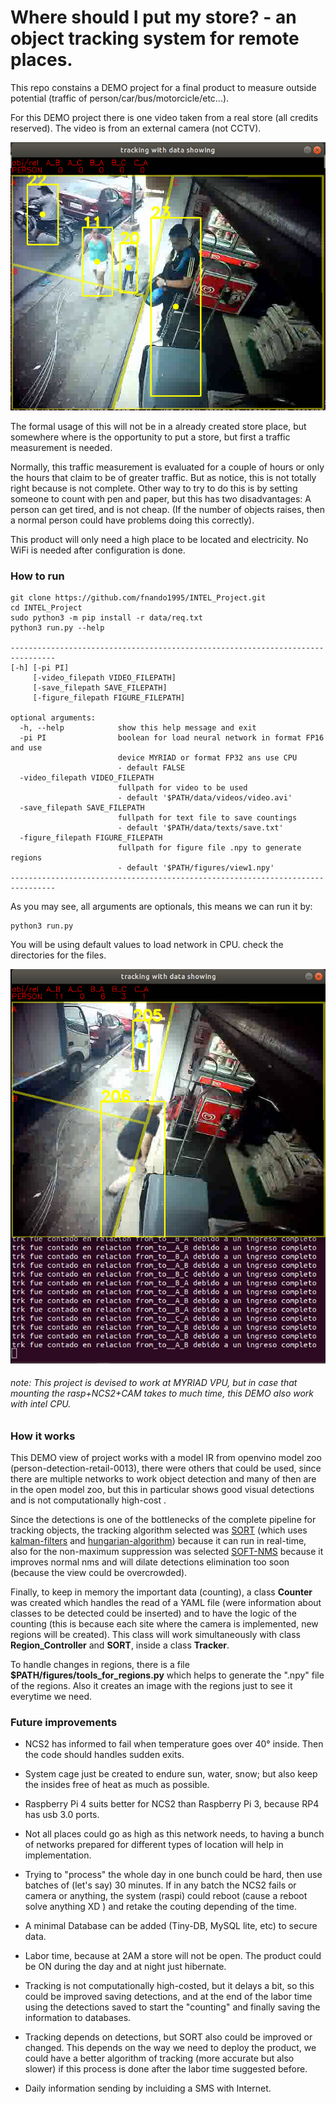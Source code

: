 # Where should I put my store? - an object tracking system for remote places.


This repo constains a DEMO project for a final product to measure outside potential (traffic 
of person/car/bus/motorcicle/etc...).

For this DEMO project there is one video taken from a real store (all credits reserved). The 
video is from an external camera (not CCTV). 

![alt text](data/images/img4.png "system")

The formal usage of this will not be in a already created store place, but somewhere where
is the opportunity to put a store, but first a traffic measurement is needed.

Normally, this traffic measurement is evaluated for a couple of hours or only the hours that
claim to be of greater traffic. But as notice, this is not totally right because is not complete.
Other way to try to do this is by setting someone to count with pen and paper, but this has two 
disadvantages: A person can get tired, and is not cheap. (If the number of objects raises, then 
a normal person could have problems doing this correctly).

This product will only need a high place to be located and electricity. No WiFi is needed after 
configuration is done. 



### How to run

~~~
git clone https://github.com/fnando1995/INTEL_Project.git
cd INTEL_Project
sudo python3 -m pip install -r data/req.txt
python3 run.py --help

--------------------------------------------------------------------------------
[-h] [-pi PI]
     [-video_filepath VIDEO_FILEPATH]
     [-save_filepath SAVE_FILEPATH]
     [-figure_filepath FIGURE_FILEPATH]

optional arguments:
  -h, --help            show this help message and exit
  -pi PI                boolean for load neural network in format FP16 and use
                        device MYRIAD or format FP32 ans use CPU
                        - default FALSE
  -video_filepath VIDEO_FILEPATH
                        fullpath for video to be used 
                        - default '$PATH/data/videos/video.avi'
  -save_filepath SAVE_FILEPATH
                        fullpath for text file to save countings    
                        - default '$PATH/data/texts/save.txt'
  -figure_filepath FIGURE_FILEPATH
                        fullpath for figure file .npy to generate regions 
                        - default '$PATH/figures/view1.npy'
--------------------------------------------------------------------------------
~~~

As you may see, all arguments are optionals, this means we can run it by:

~~~
python3 run.py
~~~

You will be using default values to load network in CPU. check the directories for the files.

![alt text](data/images/img3.png "system")




###### note: This project is devised to work at MYRIAD VPU, but in case that mounting the rasp+NCS2+CAM takes to much time, this DEMO also work with intel CPU.


### How it works

This DEMO view of project works with a model IR from openvino model zoo 
(person-detection-retail-0013), there were others that could be used, since 
there are multiple networks to work object detection and many of then are in 
the open model zoo, but this in particular shows good visual detections and 
is not computationally high-cost .

Since the detections is one of the bottlenecks of the complete pipeline for tracking objects,
the tracking algorithm selected was [SORT](https://arxiv.org/pdf/1602.00763.pdf) (which uses
[kalman-filters](http://web.mit.edu/kirtley/kirtley/binlustuff/literature/control/Kalman%20filter.pdf) 
and [hungarian-algorithm](http://www.or.deis.unibo.it/staff_pages/martello/TechReportEgervary.pdf)) 
because it can run in real-time, also for the non-maximum suppression was selected 
[SOFT-NMS](https://arxiv.org/pdf/1704.04503.pdf) because it improves normal nms and will
dilate detections elimination too soon (because the view could be overcrowded).

Finally, to keep in memory the important data (counting), a class **Counter** was created which
handles the read of a YAML file (were information about classes to be detected could be inserted)
and to have the logic of the counting (this is because each site where the camera is implemented,
new regions will be created). This class will work simultaneously with class **Region_Controller** 
and **SORT**, inside a class **Tracker**.

To handle changes in regions, there is a file **$PATH/figures/tools_for_regions.py** which helps
to generate the ".npy" file of the regions. Also it creates an image with the regions just to see 
it everytime we need.

### Future improvements

* NCS2 has informed to fail when temperature goes over 40° inside. Then the code should handles
sudden exits.
* System cage just be created to endure sun, water, snow; but also keep the insides free of heat
as much as possible.
* Raspberry Pi 4 suits better for NCS2 than Raspberry Pi 3, because RP4 has usb 3.0 ports.
* Not all places could go as high as this network needs, to having a bunch of networks prepared 
for different types of location will help in implementation.
* Trying to "process" the whole day in one bunch could be hard, then use batches of (let's say) 
30 minutes. If in any batch the NCS2 fails or camera or anything, the system (raspi) could reboot 
(cause a reboot solve anything XD ) and retake the couting depending of the time.
* A minimal Database can be added (Tiny-DB, MySQL lite, etc) to secure data.
* Labor time, because at 2AM a store will not be open. The product could be ON during the day 
and at night just hibernate.
* Tracking is not computationally high-costed, but it delays a bit, so this could be improved saving
detections, and at the end of the labor time using the detections saved to start the "counting" and
finally saving the information to databases. 
* Tracking depends on detections, but SORT also could be improved or changed. This depends on the way
we need to deploy the product, we could have a better algorithm of tracking (more accurate but also 
slower) if this process is done after the labor time suggested before. 

* Daily information sending by incluiding a SMS with Internet.














